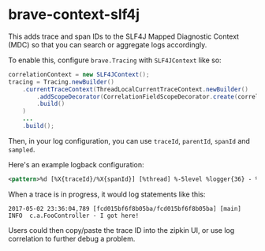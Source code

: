 # brave-context-slf4j
This adds trace and span IDs to the SLF4J Mapped Diagnostic Context (MDC)
so that you can search or aggregate logs accordingly.

To enable this, configure `brave.Tracing` with `SLF4JContext`
like so:

```java
correlationContext = new SLF4JContext();
tracing = Tracing.newBuilder()
    .currentTraceContext(ThreadLocalCurrentTraceContext.newBuilder()
        .addScopeDecorator(CorrelationFieldScopeDecorator.create(correlationContext))
        .build()
    )
    ...
    .build();
```

Then, in your log configuration, you can use `traceId`, `parentId`, `spanId` and `sampled`.

Here's an example logback configuration:

```xml
<pattern>%d [%X{traceId}/%X{spanId}] [%thread] %-5level %logger{36} - %msg%n</pattern>
```

When a trace is in progress, it would log statements like this:
```
2017-05-02 23:36:04,789 [fcd015bf6f8b05ba/fcd015bf6f8b05ba] [main] INFO  c.a.FooController - I got here!
```

Users could then copy/paste the trace ID into the zipkin UI, or use log
correlation to further debug a problem.

